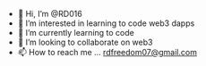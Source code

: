 - 👋 Hi, I’m @RD016
- 👀 I’m interested in learning to code web3 dapps
- 🌱 I’m currently learning to code
- 💞️ I’m looking to collaborate on web3 
- 📫 How to reach me ... rdfreedom07@gmail.com

<!---
RD016/RD016 is a ✨ special ✨ repository because its `README.md` (this file) appears on your GitHub profile.
You can click the Preview link to take a look at your changes.
--->
